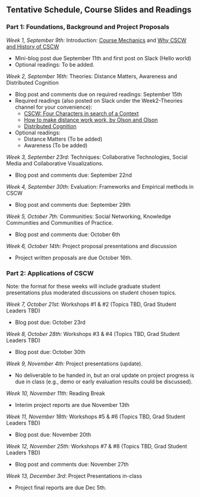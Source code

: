 ## Tentative Schedule, Course Slides and Readings

### Part 1: Foundations, Background and Project Proposals

*Week 1, September 9th:* Introduction:  [Course Mechanics](slides/course_mechanics.pdf) and [Why CSCW and History of CSCW](slides/course_introduction.pdf)
  * Mini-blog post due September 11th and first post on Slack (Hello world)
  * Optional readings:  To be added.

*Week 2, September 16th:* Theories: Distance Matters, Awareness and Distributed Cognition
  * Blog post and comments due on required readings: September 15th
  * Required readings (also posted on Slack under the Week2-Theories channel for your convenience):  
     * [CSCW: Four Characters in search of a Context](http://www-ihm.lri.fr/~mbl/ENS/CSCW/2012/papers/Bannon-ECSCW-89.pdf)
     * [How to make distance work work, by Olson and Olson](http://interactions.acm.org/archive/view/march-april-2014/how-to-make-distance-work-work)
     * [Distributed Cognition](http://dl.acm.org/citation.cfm?id=353487) 
  * Optional readings: 
     * Distance Matters (To be added)
     * Awareness (To be added)
  
*Week 3, September 23rd:* Techniques: Collaborative Technologies,  Social Media and Collaborative Visualizations. 
  * Blog post and comments due: September 22nd

*Week 4, September 30th:* Evaluation: Frameworks and Empirical methods in CSCW  
  * Blog post and comments due: September 29th

*Week 5, October 7th:* Communities: Social Networking, Knowledge Communities and Communities of Practice.  
  * Blog post and comments due: October 6th

*Week 6, October 14th:* Project proposal presentations and discussion
  * Project written proposals are due October 16th. 

### Part 2: Applications of CSCW 
Note: the format for these weeks will include graduate student presentations plus moderated discussions on student chosen topics. 

*Week 7, October 21st:* Workshops #1 & #2 (Topics TBD, Grad Student Leaders TBD)
  * Blog post due: October 23rd

*Week 8, October 28th:* Workshops #3 & #4 (Topics TBD, Grad Student Leaders TBD)
  * Blog post due: October 30th

*Week 9, November 4th:* Project presentations (update).  
  * No deliverable to be handed in, but an oral update on project progress is due in class (e.g., demo or early evaluation results could be discussed). 

*Week 10, November 11th:*  Reading Break
  * Interim project reports are due November 13th
 
*Week 11, November 18th:* Workshops #5 & #6 (Topics TBD, Grad Student Leaders TBD)
  * Blog post due: November 20th

*Week 12, November 25th:* Workshops #7 & #8 (Topics TBD, Grad Student Leaders TBD)
  * Blog post and comments due: November 27th

*Week 13, December 3rd:* Project Presentations in-class
  * Project final reports are due Dec 5th. 


